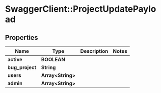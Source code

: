 # SwaggerClient::ProjectUpdatePayload

## Properties
Name | Type | Description | Notes
------------ | ------------- | ------------- | -------------
**active** | **BOOLEAN** |  | 
**bug_project** | **String** |  | 
**users** | **Array&lt;String&gt;** |  | 
**admin** | **Array&lt;String&gt;** |  | 


